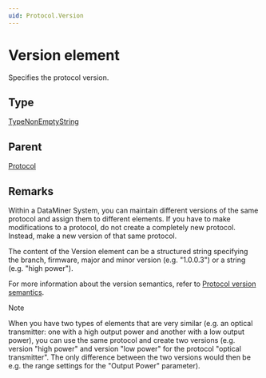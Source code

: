 ```yaml
---
uid: Protocol.Version
---
```


# Version element

Specifies the protocol version.

## Type

[TypeNonEmptyString](xref:Protocol-TypeNonEmptyString)

## Parent

[Protocol](xref:Protocol)

## Remarks

Within a DataMiner System, you can maintain different versions of the same protocol and assign them to different elements. If you have to make modifications to a protocol, do not create a completely new protocol. Instead, make a new version of that same protocol.

The content of the Version element can be a structured string specifying the branch, firmware, major and minor version (e.g. "1.0.0.3") or a string (e.g. "high power").

For more information about the version semantics, refer to [Protocol version semantics](xref:ProtocolVersionSemantics).

> [!NOTE]
> When you have two types of elements that are very similar (e.g. an optical transmitter: one with a high output power and another with a low output power), you can use the same protocol and create two versions (e.g. version "high power" and version "low power" for the protocol "optical transmitter". The only difference between the two versions would then be e.g. the range settings for the "Output Power" parameter).
